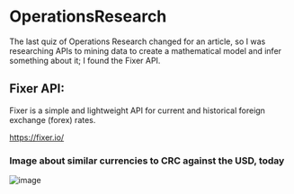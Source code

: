 # OperationsResearch

The last quiz of Operations Research changed for an article, so I was researching APIs to mining data to create a mathematical model and infer something about it; I found the Fixer API.

## Fixer API:<br>
Fixer is a simple and lightweight API for current and historical foreign exchange (forex) rates.

https://fixer.io/

### Image about similar currencies to CRC against the USD, today

![image](https://user-images.githubusercontent.com/20632410/63659601-7c2afc80-c76f-11e9-95ed-a437aed1fdfc.png)



